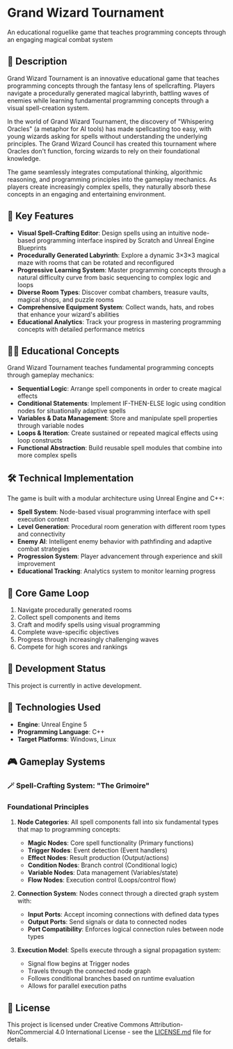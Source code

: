 # Grand Wizard Tournament

An educational roguelike game that teaches programming concepts through an engaging magical combat system

## 📖 Description

Grand Wizard Tournament is an innovative educational game that teaches programming concepts through the fantasy lens of spellcrafting. Players navigate a procedurally generated magical labyrinth, battling waves of enemies while learning fundamental programming concepts through a visual spell-creation system.

In the world of Grand Wizard Tournament, the discovery of "Whispering Oracles" (a metaphor for AI tools) has made spellcasting too easy, with young wizards asking for spells without understanding the underlying principles. The Grand Wizard Council has created this tournament where Oracles don't function, forcing wizards to rely on their foundational knowledge.

The game seamlessly integrates computational thinking, algorithmic reasoning, and programming principles into the gameplay mechanics. As players create increasingly complex spells, they naturally absorb these concepts in an engaging and entertaining environment.

## 🌟 Key Features

- **Visual Spell-Crafting Editor**: Design spells using an intuitive node-based programming interface inspired by Scratch and Unreal Engine Blueprints
- **Procedurally Generated Labyrinth**: Explore a dynamic 3×3×3 magical maze with rooms that can be rotated and reconfigured
- **Progressive Learning System**: Master programming concepts through a natural difficulty curve from basic sequencing to complex logic and loops
- **Diverse Room Types**: Discover combat chambers, treasure vaults, magical shops, and puzzle rooms
- **Comprehensive Equipment System**: Collect wands, hats, and robes that enhance your wizard's abilities
- **Educational Analytics**: Track your progress in mastering programming concepts with detailed performance metrics

## 🧙‍♂️ Educational Concepts

Grand Wizard Tournament teaches fundamental programming concepts through gameplay mechanics:

- **Sequential Logic**: Arrange spell components in order to create magical effects
- **Conditional Statements**: Implement IF-THEN-ELSE logic using condition nodes for situationally adaptive spells
- **Variables & Data Management**: Store and manipulate spell properties through variable nodes
- **Loops & Iteration**: Create sustained or repeated magical effects using loop constructs
- **Functional Abstraction**: Build reusable spell modules that combine into more complex spells

## 🛠️ Technical Implementation

The game is built with a modular architecture using Unreal Engine and C++:

- **Spell System**: Node-based visual programming interface with spell execution context
- **Level Generation**: Procedural room generation with different room types and connectivity
- **Enemy AI**: Intelligent enemy behavior with pathfinding and adaptive combat strategies
- **Progression System**: Player advancement through experience and skill improvement
- **Educational Tracking**: Analytics system to monitor learning progress

## 🔄 Core Game Loop

1. Navigate procedurally generated rooms
2. Collect spell components and items
3. Craft and modify spells using visual programming
4. Complete wave-specific objectives
5. Progress through increasingly challenging waves
6. Compete for high scores and rankings

## 🚧 Development Status

This project is currently in active development.

## 🧪 Technologies Used

- **Engine**: Unreal Engine 5
- **Programming Language**: C++
- **Target Platforms**: Windows, Linux

## 🎮 Gameplay Systems

### 🪄 Spell-Crafting System: "The Grimoire"
### Foundational Principles

1. **Node Categories**: All spell components fall into six fundamental types that map to programming concepts:
   - **Magic Nodes**: Core spell functionality (Primary functions)
   - **Trigger Nodes**: Event detection (Event handlers)
   - **Effect Nodes**: Result production (Output/actions)
   - **Condition Nodes**: Branch control (Conditional logic)
   - **Variable Nodes**: Data management (Variables/state)
   - **Flow Nodes**: Execution control (Loops/control flow)

2. **Connection System**: Nodes connect through a directed graph system with:
   - **Input Ports**: Accept incoming connections with defined data types
   - **Output Ports**: Send signals or data to connected nodes
   - **Port Compatibility**: Enforces logical connection rules between node types

3. **Execution Model**: Spells execute through a signal propagation system:
   - Signal flow begins at Trigger nodes
   - Travels through the connected node graph
   - Follows conditional branches based on runtime evaluation
   - Allows for parallel execution paths

## 📜 License

This project is licensed under Creative Commons Attribution-NonCommercial 4.0 International License - see the [LICENSE.md](LICENSE.md) file for details.